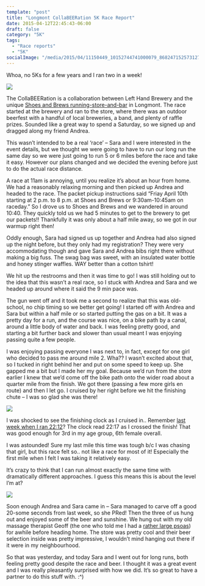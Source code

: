 ```yaml
---
template: "post"
title: "Longmont CollaBEERation 5K Race Report"
date: 2015-04-12T22:45:43-06:00
draft: false
category: "5K"
tags:
  - "Race reports"
  - "5K"
socialImage: "/media/2015/04/11150449_10152744741000079_8682471525731270573_n.jpg"
---
```




Whoa, no 5Ks for a few years and I ran two in a week!

![](/media/2015/04/11150449_10152744741000079_8682471525731270573_n.jpg)

The CollaBEERation is a collaboration between Left Hand Brewery and the unique [Shoes and Brews running-store-and-bar](http://shoesbrews.com/) in Longmont. The race started at the brewery and ran to the store, where there was an outdoor beerfest with a handful of local breweries, a band, and plenty of raffle prizes. Sounded like a great way to spend a Saturday, so we signed up and dragged along my friend Andrea. 

This wasn&#8217;t intended to be a real &#8216;race&#8217; &#8211; Sara and I were interested in the event details, but we thought we were going to have to run our long run the same day so we were just going to run 5 or 6 miles before the race and take it easy. However our plans changed and we decided the evening before just to do the actual race distance. 

A race at 11am is annoying, until you realize it&#8217;s about an hour from home. We had a reasonably relaxing morning and then picked up Andrea and headed to the race. The packet pickup instructions said &#8220;Friay April 10th starting at 2 p.m. to 8 p.m. at Shoes and Brews or 9:30am-10:45am on raceday.&#8221; So I drove us to Shoes and Brews and we wandered in around 10:40. They quickly told us we had 5 minutes to get to the brewery to get our packets!! Thankfully it was only about a half mile away, so we got in our warmup right then! 

Oddly enough, Sara had signed us up together and Andrea had also signed up the night before, but they only had my registration? They were very accommodating though and gave Sara and Andrea bibs right there without making a big fuss. The swag bag was sweet, with an insulated water bottle and honey stinger waffles. WAY better than a cotton tshirt! 

We hit up the restrooms and then it was time to go! I was still holding out to the idea that this wasn&#8217;t a real race, so I stuck with Andrea and Sara and we headed up around where it said the 9 min pace was. 

The gun went off and it took me a second to realize that this was old-school, no chip timing so we better get going! I started off with Andrea and Sara but within a half mile or so started putting the gas on a bit. It was a pretty day for a run, and the course was nice, on a bike path by a canal, around a little body of water and back. I was feeling pretty good, and starting a bit further back and slower than usual meant I was enjoying passing quite a few people. 

I was enjoying passing everyone I was next to, in fact, except for one girl who decided to pass me around mile 2. Wha?? I wasn&#8217;t excited about that, so I tucked in right behind her and put on some speed to keep up. She gapped me a bit but I made her my goal. Because we&#8217;d run from the store earlier I knew that we&#8217;d come off the bike path onto the wider road about a quarter mile from the finish. We got there (passing a few more girls en route) and then I let go. I cruised by her right before we hit the finishing chute &#8211; I was so glad she was there!

![](/media/2015/04/FullSizeRender.jpg)

I was shocked to see the finishing clock as I cruised in.. Remember [last week when I ran 22:12](/media/2015/04/bunny-bolt-5k-race-report/)? The clock read 22:17 as I crossed the finish! That was good enough for 3rd in my age group, 6th female overall.

I was astounded! Sure my last mile this time was tough b/c I was chasing that girl, but this race felt so.. not like a race for most of it! Especially the first mile when I felt I was taking it relatively easy. 

It&#8217;s crazy to think that I can run almost exactly the same time with dramatically different approaches. I guess this means this is about the level I&#8217;m at? 

![](/media/2015/04/22619_10152744546810079_7803696025753132755_n.jpg)

Soon enough Andrea and Sara came in &#8211; Sara managed to carve off a good 20-some seconds from last week, so she PRed! Then the three of us hung out and enjoyed some of the beer and sunshine. We hung out with my old massage therapist Geoff (the one who told me I had a [rather large psoas](/posts/2013-01-you-have-a-rather-large-psoas/)) for awhile before heading home. The store was pretty cool and their beer selection inside was pretty impressive, I wouldn&#8217;t mind hanging out there if it were in my neighbourhood. 

So that was yesterday, and today Sara and I went out for long runs, both feeling pretty good despite the race and beer. I thought it was a great event and I was really pleasantly surprised with how we did. It&#8217;s so great to have a partner to do this stuff with. :^)